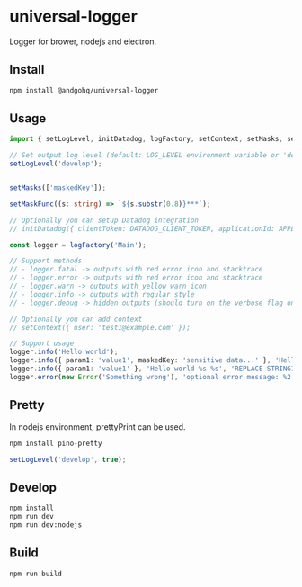 # universal-logger

Logger for brower, nodejs and electron.

## Install

```sh
npm install @andgohq/universal-logger
```

## Usage

```typescript
import { setLogLevel, initDatadog, logFactory, setContext, setMasks, setMaskFunc } from '@andgohq/universal-logger';

// Set output log level (default: LOG_LEVEL environment variable or 'develop')
setLogLevel('develop');


setMasks(['maskedKey']);

setMaskFunc((s: string) => `${s.substr(0.8)}***`);

// Optionally you can setup Datadog integration
// initDatadog({ clientToken: DATADOG_CLIENT_TOKEN, applicationId: APPLICATION_ID });

const logger = logFactory('Main');

// Support methods
// - logger.fatal -> outputs with red error icon and stacktrace
// - logger.error -> outputs with red error icon and stacktrace
// - logger.warn -> outputs with yellow warn icon
// - logger.info -> outputs with regular style
// - logger.debug -> hidden outputs (should turn on the verbose flag on dev console to see logs)

// Optionally you can add context
// setContext({ user: 'test1@example.com' });

// Support usage
logger.info('Hello world');
logger.info({ param1: 'value1', maskedKey: 'sensitive data...' }, 'Hello world');
logger.info({ param1: 'value1' }, 'Hello world %s %s', 'REPLACE STRING1', 'REPLACE STRING2');
logger.error(new Error('Something wrong'), 'optional error message: %2', 'REPLACE STRING');

```

## Pretty

In nodejs environment, prettyPrint can be used.

```sh
npm install pino-pretty
```

```typescript
setLogLevel('develop', true);
```

## Develop

```sh
npm install
npm run dev
npm run dev:nodejs

```

## Build

```sh
npm run build
```
